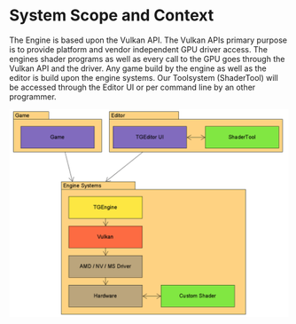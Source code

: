 # System Scope and Context

The Engine is based upon the Vulkan API. The Vulkan APIs primary purpose is to provide platform and vendor independent GPU driver access. The engines shader programs as well as every call to the GPU goes through the Vulkan API and the driver. Any game build by the engine as well as the editor is build upon the engine systems. Our Toolsystem (ShaderTool) will be accessed through the Editor UI or per command line by an other programmer.

![System Scope](scope.png)

